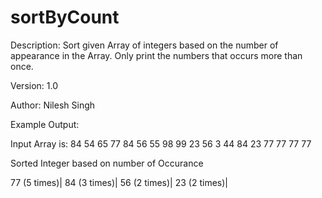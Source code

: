 sortByCount
===========

Description: Sort given Array of integers based on the number of appearance in the Array. Only print the numbers that occurs more than once.

Version: 1.0

Author: Nilesh Singh


Example Output:

Input Array is: 84  54	65	77	84	56	55	98	99	23	56	3	44	84	23	77	77	77	77	

Sorted Integer based on number of Occurance

 77 (5  times)|	 84 (3  times)|	 56 (2  times)|	 23 (2  times)|	
